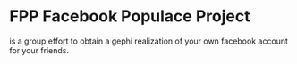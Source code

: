 # FPP Facebook Populace Project 
is a group effort to obtain a gephi 
realization of your own facebook
account for your friends.
